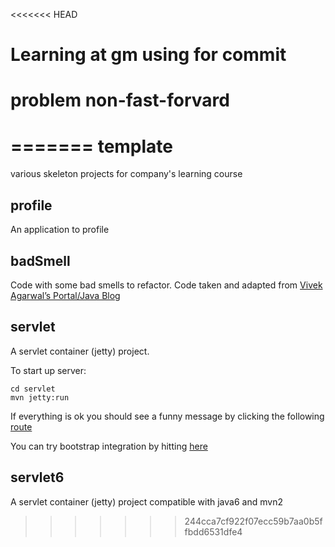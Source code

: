 <<<<<<< HEAD
# Learning at gm using for commit

# problem non-fast-forvard
=======
template
=============

various skeleton projects for company's learning course

profile
-------

An application to profile

badSmell
--------

Code with some bad smells to refactor. Code taken and adapted from [Vivek Agarwal’s Portal/Java Blog](https://vivekagarwal.wordpress.com/2008/06/21/code-smelling-exercise)

servlet
-------

A servlet container (jetty) project.

To start up server:

	cd servlet
	mvn jetty:run 

If everything is ok you should see a funny message by clicking the following [route](http://localhost:8080/try/me) 

You can try bootstrap integration by hitting [here](http://localhost:8080/try/bootstrap)



servlet6
-------

A servlet container (jetty) project compatible with java6 and mvn2
>>>>>>> 244cca7cf922f07ecc59b7aa0b5ffbdd6531dfe4
